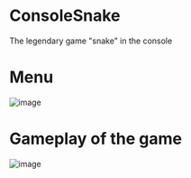# ConsoleSnake
The legendary game "snake" in the console

# Menu
![image](https://user-images.githubusercontent.com/82275820/147476581-8def94db-ddaf-4573-a1a5-a7c201bf1c6e.png)

# Gameplay of the game
![image](https://user-images.githubusercontent.com/82275820/154247975-a3d7c0a7-ee9c-4cee-9cb9-5ed148d84b49.png)
